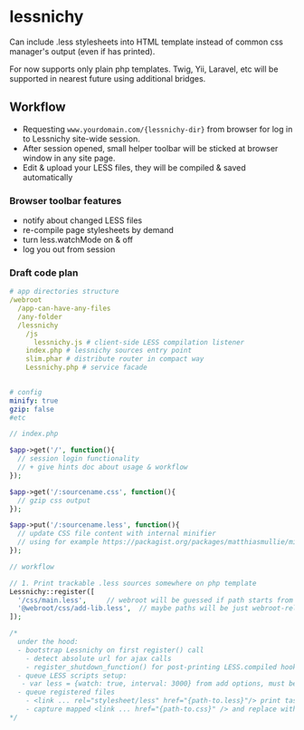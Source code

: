 # lessnichy

Can include  .less stylesheets into HTML template instead of common css manager's output (even if has printed).

For now supports only plain php templates. Twig, Yii, Laravel, etc will be supported in nearest future using additional bridges.

## Workflow

* Requesting `www.yourdomain.com/{lessnichy-dir}` from browser for log in to Lessnichy site-wide session.
* After session opened, small helper toolbar will be sticked at browser window in any site page.
* Edit & upload your LESS files, they will be compiled & saved automatically

### Browser toolbar features

* notify about changed LESS files
* re-compile page stylesheets by demand
* turn less.watchMode on & off
* log you out from session

### Draft code plan

```yaml
# app directories structure
/webroot
  /app-can-have-any-files
  /any-folder
  /lessnichy
    /js
      lessnichy.js # client-side LESS compilation listener
    index.php # lessnichy sources entry point
    slim.phar # distribute router in compact way
    Lessnichy.php # service facade
    
```

```yaml
# config
minify: true
gzip: false
#etc
```

```php
// index.php

$app->get('/', function(){
  // session login functionality
  // + give hints doc about usage & workflow
});

$app->get('/:sourcename.css', function(){
  // gzip css output
});

$app->put('/:sourcename.less', function(){
  // update CSS file content with internal minifier 
  // using for example https://packagist.org/packages/matthiasmullie/minify
});
```

```php
// workflow

// 1. Print trackable .less sources somewhere on php template
Lessnichy::register([
  '/css/main.less',     // webroot will be guessed if path starts from /
  '@webroot/css/add-lib.less',  // maybe paths will be just webroot-related or @tokenized
]);

/* 
  under the hood:
  - bootstrap Lessnichy on first register() call
    - detect absolute url for ajax calls
    - register_shutdown_function() for post-printing LESS.compiled hook with DOM Mutation Observer
  - queue LESS scripts setup:
   - var less = {watch: true, interval: 3000} from add options, must be printed before less.js script
  - queue registered files
    - <link ... rel="stylesheet/less" href="{path-to.less}"/> print task
    - capture mapped <link ... href="{path-to.css}" /> and replace with .less on shutdown if possible
*/

```

